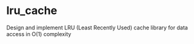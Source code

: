 # lru_cache
Design and implement LRU (Least Recently Used) cache library for data access in O(1) complexity
